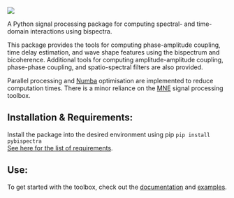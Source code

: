 ![](https://github.com/tsbinns/tsbinns.github.io/blob/master/assets/pybispectra/logo.gif)

A Python signal processing package for computing spectral- and time-domain
interactions using bispectra.

This package provides the tools for computing phase-amplitude coupling, time
delay estimation, and wave shape features using the bispectrum and bicoherence.
Additional tools for computing amplitude-amplitude coupling, phase-phase
coupling, and spatio-spectral filters are also provided.

Parallel processing and [Numba](https://numba.pydata.org/) optimisation are
implemented to reduce computation times. There is a minor reliance on the
[MNE](https://mne.tools/stable/index.html) signal processing toolbox.

## Installation & Requirements:
Install the package into the desired environment using pip `pip install pybispectra`<br/>
[See here for the list of requirements](requirements.txt).

## Use:
To get started with the toolbox, check out the [documentation](https://pybispectra.readthedocs.io/en/latest/index.html) and [examples](https://pybispectra.readthedocs.io/en/latest/examples.html).

